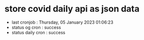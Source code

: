 # store covid daily api as json data

- last cronjob : Thursday, 05 January 2023 01:06:23
- status og cron : success
- status daily cron : success
      
      